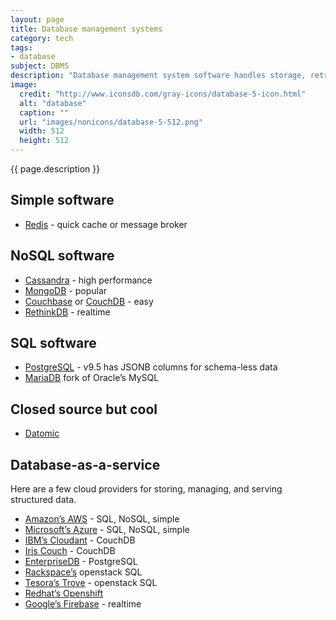 ```yaml
---
layout: page
title: Database management systems
category: tech
tags:
- database
subject: DBMS
description: "Database management system software handles storage, retrieval, and updating of data."
image:
  credit: "http://www.iconsdb.com/gray-icons/database-5-icon.html"
  alt: "database"
  caption: ""
  url: "images/nonicons/database-5-512.png"
  width: 512
  height: 512
---
```


{{ page.description }}

Simple software
------
* [Redis](http://redis.io/) - quick cache or message broker

NoSQL software
-----
* [Cassandra](https://cassandra.apache.org/) - high performance
* [MongoDB](https://docs.mongodb.com/manual/) - popular
* [Couchbase](http://www.couchbase.com/couchbase-vs-couchdb) or [CouchDB](https://couchdb.apache.org/) - easy
* [RethinkDB](https://www.rethinkdb.com/) - realtime

SQL software
-----
* [PostgreSQL](https://www.postgresql.org/) - v9.5 has JSONB columns for schema-less data
* [MariaDB](https://mariadb.org/) fork of Oracle’s MySQL

Closed source but cool
------
* [Datomic](http://www.datomic.com/)

Database-as-a-service
---------------------

Here are a few cloud providers for storing, managing, and serving structured data.

* [Amazon’s AWS](https://aws.amazon.com/running_databases/) - SQL, NoSQL, simple
* [Microsoft’s Azure](https://azure.microsoft.com/en-us/services/sql-database/) - SQL, NoSQL, simple
* [IBM’s Cloudant](https://cloudant.com/) - CouchDB
* [Iris Couch](http://www.iriscouch.com/service) - CouchDB
* [EnterpriseDB](http://www.enterprisedb.com/Cloud) - PostgreSQL
* [Rackspace’s](https://www.rackspace.com/en-us/cloud/databases) openstack SQL
* [Tesora’s Trove](http://www.tesora.com/what-is-trove/) - openstack SQL
* [Redhat’s Openshift](https://www.openshift.com/features/technologies.html#databases)
* [Google’s Firebase](https://firebase.google.com/docs/database/) - realtime
